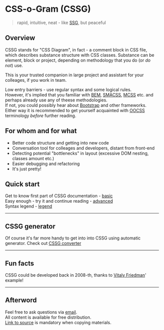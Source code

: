 # CSS-o-Gram (CSSG)
> rapid, intuitive, neat - like [SSG](http://en.wikipedia.org/wiki/Steyr_SSG_69), but peaceful

## Overview

CSSG stands for "CSS Diagram", in fact - a comment block in CSS file, which describes substance structure with CSS classes. Substance can be element, block or project, depending on methodology that you do (or _do not_) use.

This is your trusted companion in large project and assistant for your colleages, if you work in team.

Low entry barriers - use regular syntax and some logical rules.  
However, it's implied that you familiar with [BEM](http://ru.bem.info/method/), [SMACSS](http://smacss.com/), [MCSS](https://github.com/operatino/MCSS) etc. and perhaps already use any of theese methodologies.  
If not, you could possibly hear about [Bootstrap](http://twitter.github.io/bootstrap/) and other frameworks.  
Either way it is recommended to get yourself acquainted with [OOCSS](http://oocss.org/) terminology _before_ further reading.

## For whom and for what

* Better code structure and getting into new code
* Conversation tool for colleages and developers, distant from front-end
* Detecting potential "bottlenecks" in layout (excessive DOM nesting, classes amount etc.)
* Easier debugging and refactoring
* It's just pretty!

## Quick start

Get to know first part of CSSG documentation - [basic](basic.md)  
Easy enough - try it and continue reading - [advanced](advanced.md)  
Syntax legend - [legend](legend.md)

-----

## CSSG generator

Of course it's far more handy to get into into CSSG using automatic generator.
Check out [CSSG converter](https://github.com/CSSG/css-o-gram_tool)

-----

## Fun facts

CSSG could be developed back in 2008-th, thanks to [Vitaly Friedman](https://www.smashingmagazine.com/2008/05/improving-code-readability-with-css-styleguides/)' example!

-----

## Afterword

Feel free to ask questions via [email](mailto:stewiekillsloiss@gmail.com).  
All content is available for free distribution.  
[Link to source](https://github.com/CSSG/css-o-gram) is mandatory when copying materials.
